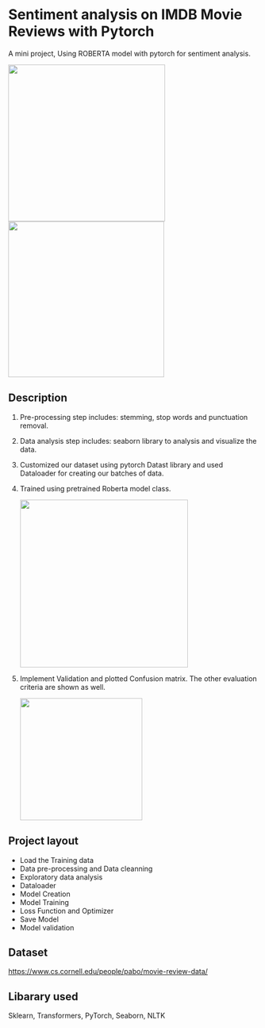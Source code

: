 # Sentiment analysis on IMDB Movie Reviews with Pytorch

A mini project, Using ROBERTA model with pytorch for sentiment analysis.

<img title="" src="https://github.com/rojinakashefi/IMDBMovie-SentimentAnalysis/blob/main/images/loss-per-epoch.png" alt="" width="316" data-align="center">

<img title="" src="https://github.com/rojinakashefi/IMDBMovie-SentimentAnalysis/blob/main/images/output.png" alt="" width="314" data-align="center">

## Description

1. Pre-processing step includes: stemming, stop words and punctuation removal.

2. Data analysis step includes:  seaborn library to analysis and visualize the data.

3. Customized our dataset using pytorch Datast library and used Dataloader for creating our batches of data.

4. Trained using pretrained Roberta model class.
   
   <img title="" src="https://github.com/rojinakashefi/IMDBMovie-SentimentAnalysis/blob/main/images/The-RoBERTa.png" alt="" width="338" data-align="center">

5. Implement Validation and plotted Confusion matrix. The other evaluation criteria are shown as well.
   
   <img title="" src="https://github.com/rojinakashefi/IMDBMovie-SentimentAnalysis/blob/main/images/confusion.png" alt="" width="246" data-align="center">

## Project layout

- Load the Training data
- Data pre-processing and Data cleanning
- Exploratory data analysis
- Dataloader
- Model Creation
- Model Training
- Loss Function and Optimizer
- Save Model
- Model validation

## Dataset

https://www.cs.cornell.edu/people/pabo/movie-review-data/

## Libarary used

Sklearn, Transformers, PyTorch, Seaborn, NLTK



